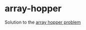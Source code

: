 # array-hopper
Solution to the [array hopper problem](http://www.geeksforgeeks.org/minimum-number-of-jumps-to-reach-end-of-a-given-array/)
